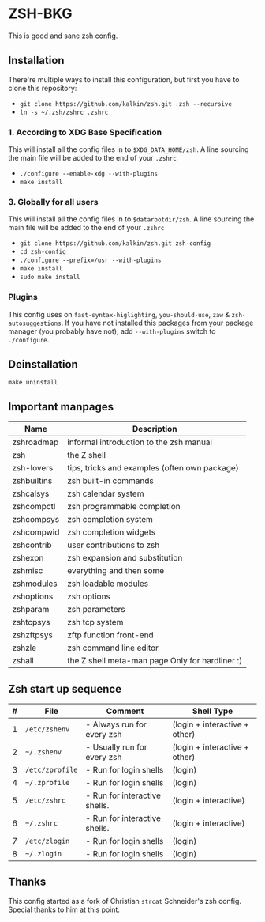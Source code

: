 # ZSH-BKG

This is good and sane zsh config.

## Installation

There're multiple ways to install this configuration, but first you have to
clone this repository:

- `git clone https://github.com/kalkin/zsh.git .zsh --recursive`
- `ln -s ~/.zsh/zshrc .zshrc`


### 1. According to XDG Base Specification

This will install all the config files in to `$XDG_DATA_HOME/zsh`. A line
sourcing the main file will be added to the end of your `.zshrc`

- `./configure --enable-xdg --with-plugins`
- `make install`

### 3. Globally for all users

This will install all the config files in to `$datarootdir/zsh`. A line
sourcing the main file will be added to the end of your `.zshrc`

- `git clone https://github.com/kalkin/zsh.git zsh-config`
- `cd zsh-config`
- `./configure --prefix=/usr --with-plugins`
- `make install`
- `sudo make install`

### Plugins

This config uses on `fast-syntax-higlighting`, `you-should-use`, `zaw` &
`zsh-autosuggestions`. If you have not installed this packages from your package
manager (you probably have not), add `--with-plugins` switch to `./configure`.

## Deinstallation

`make uninstall`

## Important manpages

| Name        | Description                                     |
|-------------|-------------------------------------------------|
| zshroadmap  | informal introduction to the zsh manual         |
| zsh         | the Z shell                                     |
| zsh-lovers  | tips, tricks and examples (often own package)   |
| zshbuiltins | zsh built-in commands                           |
| zshcalsys   | zsh calendar system                             |
| zshcompctl  | zsh programmable completion                     |
| zshcompsys  | zsh completion system                           |
| zshcompwid  | zsh completion widgets                          |
| zshcontrib  | user contributions to zsh                       |
| zshexpn     | zsh expansion and substitution                  |
| zshmisc     | everything and then some                        |
| zshmodules  | zsh loadable modules                            |
| zshoptions  | zsh options                                     |
| zshparam    | zsh parameters                                  |
| zshtcpsys   | zsh tcp system                                  |
| zshzftpsys  | zftp function front-end                         |
| zshzle      | zsh command line editor                         |
| zshall      | the Z shell meta-man page Only for hardliner :) |

## Zsh start up sequence

|\# | File            | Comment                       | Shell Type                    |
| - | --------------- | ----------------------------- | ----------------------------- |
| 1 | `/etc/zshenv`   | - Always run for every zsh    | (login + interactive + other) |
| 2 | `~/.zshenv`     | - Usually run for every zsh   | (login + interactive + other) |
| 3 | `/etc/zprofile` | - Run for login shells        | (login)                       |
| 4 | `~/.zprofile`   | - Run for login shells        | (login)                       |
| 5 | `/etc/zshrc`    | - Run for interactive shells. | (login + interactive)         |
| 6 | `~/.zshrc`      | - Run for interactive shells. | (login + interactive)         |
| 7 | `/etc/zlogin`   | - Run for login shells        | (login)                       |
| 8 | `~/.zlogin`     | - Run for login shells        | (login)                       |

## Thanks

This config started as a fork of Christian `strcat` Schneider's zsh config.
Special thanks to him at this point.

